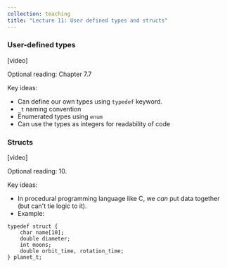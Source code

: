```yaml
---
collection: teaching
title: "Lecture 11: User defined types and structs"
---
```


### User-defined types
[video]

Optional reading: Chapter 7.7

Key ideas:
* Can define our own types using `typedef` keyword.
* `_t` naming convention
* Enumerated types using `enum`
* Can use the types as integers for readability of code

### Structs
[video]

Optional reading: 10.

Key ideas:
* In procedural programming language like C, we *can* put data together (but
	can't tie logic to it). 
* Example:
```
typedef struct {
	char name[10];
	double diameter;
	int moons;
	double orbit_time, rotation_time;
} planet_t;
```
